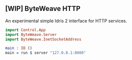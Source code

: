 ## [WIP] ByteWeave HTTP
An experimental simple Idris 2 interface for HTTP services.

```idris
import Control.App
import ByteWeave.Server
import ByteWeave.InetSocketAddress

main : IO ()
main = run $ server "127.0.0.1:8000"
```
